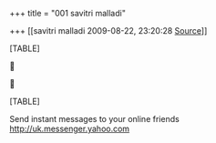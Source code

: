+++
title = "001 savitri malladi"

+++
[[savitri malladi	2009-08-22, 23:20:28 [Source](https://groups.google.com/g/bvparishat/c/q-FRxztC8tQ)]]



[TABLE]





[TABLE]

  
Send instant messages to your online friends <http://uk.messenger.yahoo.com>

